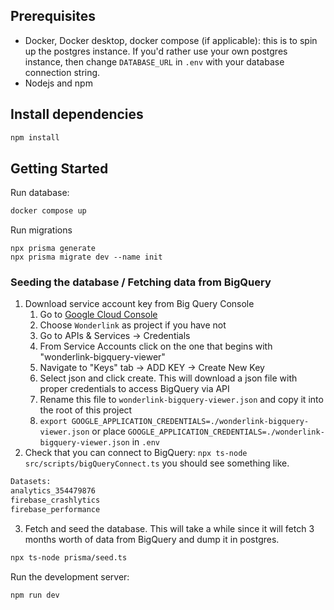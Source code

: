 ## Prerequisites

- Docker, Docker desktop, docker compose (if applicable): this is to spin up the postgres instance. If you'd rather use your own postgres instance, then change `DATABASE_URL` in `.env` with your database connection string.
- Nodejs and npm

## Install dependencies

```bash
npm install
```

## Getting Started

Run database:

```bash
docker compose up
```

Run migrations

```
npx prisma generate
npx prisma migrate dev --name init
```

### Seeding the database / Fetching data from BigQuery

1. Download service account key from Big Query Console
   1. Go to [Google Cloud Console](https://console.cloud.google.com/welcome?hl=en&inv=1&invt=Abkp7Q&project=wonderlink-6afca)
   2. Choose `Wonderlink` as project if you have not
   3. Go to APIs & Services -> Credentials
   4. From Service Accounts click on the one that begins with "wonderlink-bigquery-viewer"
   5. Navigate to "Keys" tab -> ADD KEY -> Create New Key
   6. Select json and click create. This will download a json file with proper credentials to access BigQuery via API
   7. Rename this file to `wonderlink-bigquery-viewer.json` and copy it into the root of this project
   8. `export GOOGLE_APPLICATION_CREDENTIALS=./wonderlink-bigquery-viewer.json` or place `GOOGLE_APPLICATION_CREDENTIALS=./wonderlink-bigquery-viewer.json` in `.env`
2. Check that you can connect to BigQuery: `npx ts-node src/scripts/bigQueryConnect.ts` you should see something like.

```bash
Datasets:
analytics_354479876
firebase_crashlytics
firebase_performance
```

3. Fetch and seed the database. This will take a while since it will fetch 3 months worth of data from BigQuery and dump it in postgres.

```bash
npx ts-node prisma/seed.ts
```

Run the development server:

```bash
npm run dev
```
